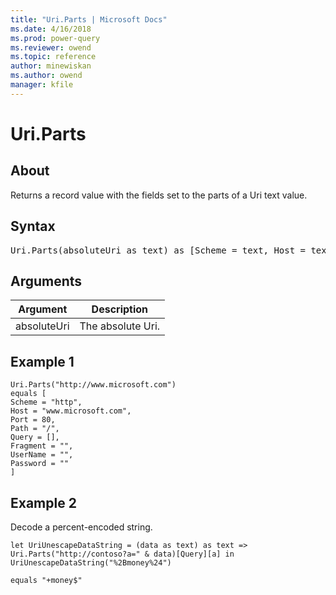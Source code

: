 ```yaml
---
title: "Uri.Parts | Microsoft Docs"
ms.date: 4/16/2018
ms.prod: power-query
ms.reviewer: owend
ms.topic: reference
author: minewiskan
ms.author: owend
manager: kfile
---
```

# Uri.Parts

  
## About  
Returns a record value with the fields set to the parts of a Uri text value.  
  
## Syntax

<pre>
Uri.Parts(absoluteUri as text) as [Scheme = text, Host = text, Port = number, Path = text, Query = record, Fragment = text, UserName = text, Password = text]  
</pre> 
  
## Arguments  
  
|Argument|Description|  
|------------|---------------|  
|absoluteUri|The absolute Uri.|  
  
## Example 1  
  
```powerquery-m
Uri.Parts("http://www.microsoft.com")   
equals [  
Scheme = "http",  
Host = "www.microsoft.com",  
Port = 80,  
Path = "/",  
Query = [],  
Fragment = "",  
UserName = "",  
Password = ""  
]  
```  
  
## Example 2  
Decode a percent-encoded string.  
  
```powerquery-m
let UriUnescapeDataString = (data as text) as text => Uri.Parts("http://contoso?a=" & data)[Query][a] in UriUnescapeDataString("%2Bmoney%24")  
  
equals "+money$"  
```  
  
